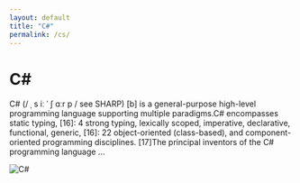 ```yaml
---
layout: default
title: "C#"
permalink: /cs/
---
```


# C#

C# (/ ˌ s iː ˈ ʃ ɑːr p / see SHARP) [b] is a general-purpose high-level programming language supporting multiple paradigms.C# encompasses static typing, [16]: 4 strong typing, lexically scoped, imperative, declarative, functional, generic, [16]: 22 object-oriented (class-based), and component-oriented programming disciplines. [17]The principal inventors of the C# programming language ...

![C#](https://www.tiobe.com/wp-content/themes/tiobe/tiobe-index/images/C_.png)
